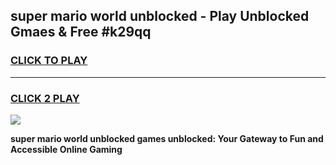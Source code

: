 
## super mario world unblocked - Play Unblocked Gmaes & Free #k29qq
<h3>
<a href="https://news.freeplayer.one?title=super_mario_world_unblocked&ref=03M">CLICK TO PLAY</a></h3>
<hr>

<h3>
<a href="https://news.freeplayer.one?title=super_mario_world_unblocked&ref=03M">CLICK 2 PLAY</a>
  
</h3>

<a href="https://news.freeplayer.one?title=super_mario_world_unblocked&ref=03M"><img src="https://clearcache.store/games.png"></a>


**super mario world unblocked games unblocked: Your Gateway to Fun and Accessible Online Gaming**
